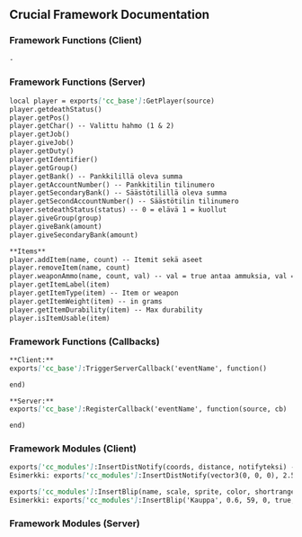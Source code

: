 ## Crucial Framework Documentation

### Framework Functions (Client)
```markdown
-
```

### Framework Functions (Server)
```markdown
local player = exports['cc_base']:GetPlayer(source)
player.getdeathStatus() 
player.getPos() 
player.getChar() -- Valittu hahmo (1 & 2)
player.getJob() 
player.giveJob()
player.getDuty()
player.getIdentifier()
player.getGroup()
player.getBank() -- Pankkilillä oleva summa
player.getAccountNumber() -- Pankkitilin tilinumero
player.getSecondaryBank() -- Säästötilillä oleva summa
player.getSecondAccountNumber() -- Säästötilin tilinumero
player.setdeathStatus(status) -- 0 = elävä 1 = kuollut
player.giveGroup(group)
player.giveBank(amount)
player.giveSecondaryBank(amount)

**Items**
player.addItem(name, count) -- Itemit sekä aseet
player.removeItem(name, count)
player.weaponAmmo(name, count, val) -- val = true antaa ammuksia, val = false poistaa ammuksia
player.getItemLabel(item)
player.getItemType(item) -- Item or weapon
player.getItemWeight(item) -- in grams
player.getItemDurability(item) -- Max durability
player.isItemUsable(item)
```

### Framework Functions (Callbacks)
```markdown
**Client:**
exports['cc_base']:TriggerServerCallback('eventName', function() 

end)

**Server:**
exports['cc_base']:RegisterCallback('eventName', function(source, cb) 

end)
```

### Framework Modules (Client)
```markdown
exports['cc_modules']:InsertDistNotify(coords, distance, notifyteksi) -- Ilmoittaa annetyn ilmoituksen alueelle saavuttaessa
Esimerkki: exports['cc_modules']:InsertDistNotify(vector3(0, 0, 0), 2.5, 'Saavuit alueelle')

exports['cc_modules']:InsertBlip(name, scale, sprite, color, shortrange, coords)
Esimerkki: exports['cc_modules']:InsertBlip('Kauppa', 0.6, 59, 0, true, v.sij)
```

### Framework Modules (Server)
```markdown
```
